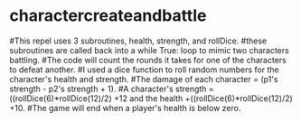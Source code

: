# charactercreateandbattle
#This repel uses 3 subroutines, health, strength, and rollDice. 
#these subroutines are called back into a while True: loop to mimic two characters battling. 
#The code will count the rounds it takes for one of the characters to defeat another. 
#I used a dice function to roll random numbers for the character's health and strength. 
#The damage of each character = (p1's strength - p2's strength + 1).
#A character's strength = ((rollDice(6)*rollDice(12)/2) +12 and the health +((rollDice(6)*rollDice(12)/2) +10. 
#The game will end when a player's health is below zero.
